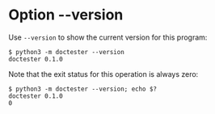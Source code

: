 # Option --version

Use `--version` to show the current version for this program:

    $ python3 -m doctester --version
    doctester 0.1.0

Note that the exit status for this operation is always zero:

    $ python3 -m doctester --version; echo $?
    doctester 0.1.0
    0
